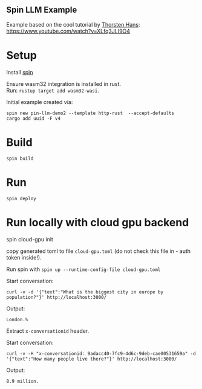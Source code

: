 Spin LLM Example
---

Example based on the cool tutorial by [Thorsten Hans](https://github.com/thorstenHans):
https://www.youtube.com/watch?v=XLfq3JLI9O4

# Setup

Install [spin](https://developer.fermyon.com/spin/v2/install)

Ensure wasm32 integration is installed in rust.  
Run: `rustup target add wasm32-wasi`.

Initial example created via:
```
spin new pin-llm-demo2 --template http-rust  --accept-defaults
cargo add uuid -F v4
```

# Build

`spin build`

# Run

`spin deploy`

# Run locally with cloud gpu backend

spin cloud-gpu init

copy generated toml to file `cloud-gpu.toml` (do not check this file in - auth token inside!).

Run spin with `spin up --runtime-config-file cloud-gpu.toml`

Start conversation:
```
curl -v -d '{"text":"What is the biggest city in europe by population?"}' http://localhost:3000/
```

Output:
```
London.%
```

Extract `x-conversationid` header.

Start conversation:
```
curl -v -H "x-conversationid: 9adacc40-7fc9-4d6c-9deb-cae00531659a" -d '{"text":"How many people live there?"}' http://localhost:3000/
```

Output:
```
8.9 million.
```